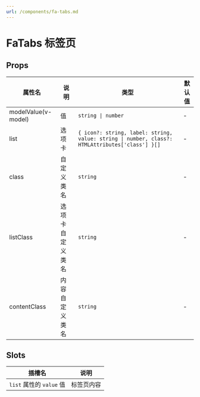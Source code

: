 ```yaml
---
url: /components/fa-tabs.md
---
```

# FaTabs 标签页

## Props

| 属性名                               | 说明             | 类型                                                                                           | 默认值 |
| ------------------------------------ | ---------------- | ---------------------------------------------------------------------------------------------- | ------ |
| modelValue(v-model)                  | 值               | `string \| number`                                                                             | -      |
| list                                 | 选项卡           | `{ icon?: string, label: string, value: string \| number, class?: HTMLAttributes['class'] }[]` | -      |
| class                                | 自定义类名       | `string`                                                                                       | -      |
| listClass     | 选项卡自定义类名 | `string`                                                                                       | -      |
| contentClass  | 内容自定义类名   | `string`                                                                                       | -      |

## Slots

| 插槽名                   | 说明       |
| ------------------------ | ---------- |
| `list` 属性的 `value` 值 | 标签页内容 |
